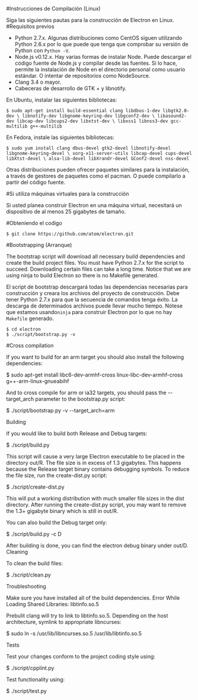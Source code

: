 #Instrucciones de Compilación (Linux)

Siga las siguientes pautas para la construcción de Electron en Linux.
#Requisitos previos

   *  Python 2.7.x. Algunas distribuciones como CentOS siguen utilizando Python 2.6.x por lo que puede que tenga que comprobar su versión de Python con  `Python -V`.
   *  Node.js v0.12.x. Hay varias formas de instalar Node. Puede descargar el código fuente de Node.js y compilar desde las fuentes. Si lo hace, permite la instalación de Node en el directorio personal como usuario estándar. O intentar de  repositorios como NodeSource.
   *  Clang 3.4 o mayor.
   *  Cabeceras de desarrollo de GTK + y libnotify.
   
En Ubuntu, instalar las siguientes bibliotecas:

`$ sudo apt-get install build-essential clang libdbus-1-dev libgtk2.0-dev \
                       libnotify-dev libgnome-keyring-dev libgconf2-dev \
                       libasound2-dev libcap-dev libcups2-dev libxtst-dev \
                       libxss1 libnss3-dev gcc-multilib g++-multilib`

En Fedora, instale las siguientes bibliotecas:

`$ sudo yum install clang dbus-devel gtk2-devel libnotify-devel libgnome-keyring-devel \
                   xorg-x11-server-utils libcap-devel cups-devel libXtst-devel \
                   alsa-lib-devel libXrandr-devel GConf2-devel nss-devel`

Otras distribuciones pueden ofrecer paquetes similares para la instalación, a través de gestores de paquetes como el pacman. O  puede compilarlo a partir del código fuente.

#Si utiliza máquinas virtuales para la construcción

Si usted planea construir Electron en una máquina virtual, necesitará un  dispositivo de al menos 25 gigabytes de tamaño.

#Obteniendo el codigo

`$ git clone https://github.com/atom/electron.git`

#Bootstrapping (Arranque)

The bootstrap script will download all necessary build dependencies and create the build project files. You must have Python 2.7.x for the script to succeed. Downloading certain files can take a long time. Notice that we are using ninja to build Electron so there is no Makefile generated.

El script de bootstrap descargará todas las dependencias necesarias para construcción  y creara los archivos del proyecto de construcción. Debe tener Python 2.7.x para que la secuencia de comandos tenga éxito. La descarga de determinados archivos puede llevar mucho tiempo. Nótese que estamos usando`ninja` para construir Electron por lo que no hay `Makefile` generado.

    $ cd electron
    $ ./script/bootstrap.py -v

#Cross compilation

If you want to build for an arm target you should also install the following dependencies:

$ sudo apt-get install libc6-dev-armhf-cross linux-libc-dev-armhf-cross \
                       g++-arm-linux-gnueabihf

And to cross compile for arm or ia32 targets, you should pass the --target_arch parameter to the bootstrap.py script:

$ ./script/bootstrap.py -v --target_arch=arm

Building

If you would like to build both Release and Debug targets:

$ ./script/build.py

This script will cause a very large Electron executable to be placed in the directory out/R. The file size is in excess of 1.3 gigabytes. This happens because the Release target binary contains debugging symbols. To reduce the file size, run the create-dist.py script:

$ ./script/create-dist.py

This will put a working distribution with much smaller file sizes in the dist directory. After running the create-dist.py script, you may want to remove the 1.3+ gigabyte binary which is still in out/R.

You can also build the Debug target only:

$ ./script/build.py -c D

After building is done, you can find the electron debug binary under out/D.
Cleaning

To clean the build files:

$ ./script/clean.py

Troubleshooting

Make sure you have installed all of the build dependencies.
Error While Loading Shared Libraries: libtinfo.so.5

Prebulit clang will try to link to libtinfo.so.5. Depending on the host architecture, symlink to appropriate libncurses:

$ sudo ln -s /usr/lib/libncurses.so.5 /usr/lib/libtinfo.so.5

Tests

Test your changes conform to the project coding style using:

$ ./script/cpplint.py

Test functionality using:

$ ./script/test.py
